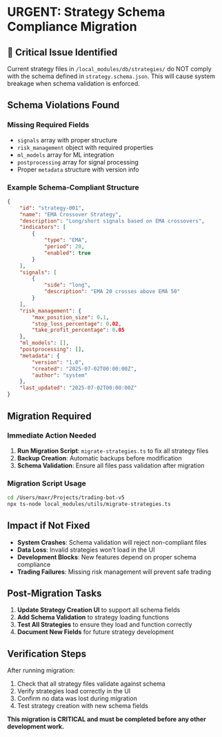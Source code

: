 # URGENT: Strategy Schema Compliance Migration

## 🚨 Critical Issue Identified

Current strategy files in `/local_modules/db/strategies/` do NOT comply with the schema defined in `strategy.schema.json`. This will cause system breakage when schema validation is enforced.

## Schema Violations Found

### Missing Required Fields

- `signals` array with proper structure
- `risk_management` object with required properties
- `ml_models` array for ML integration
- `postprocessing` array for signal processing
- Proper `metadata` structure with version info

### Example Schema-Compliant Structure

```json
{
	"id": "strategy-001",
	"name": "EMA Crossover Strategy",
	"description": "Long/short signals based on EMA crossovers",
	"indicators": [
		{
			"type": "EMA",
			"period": 20,
			"enabled": true
		}
	],
	"signals": [
		{
			"side": "long",
			"description": "EMA 20 crosses above EMA 50"
		}
	],
	"risk_management": {
		"max_position_size": 0.1,
		"stop_loss_percentage": 0.02,
		"take_profit_percentage": 0.05
	},
	"ml_models": [],
	"postprocessing": [],
	"metadata": {
		"version": "1.0",
		"created": "2025-07-02T00:00:00Z",
		"author": "system"
	},
	"last_updated": "2025-07-02T00:00:00Z"
}
```

## Migration Required

### Immediate Action Needed

1. **Run Migration Script**: `migrate-strategies.ts` to fix all strategy files
2. **Backup Creation**: Automatic backups before modification
3. **Schema Validation**: Ensure all files pass validation after migration

### Migration Script Usage

```bash
cd /Users/maxr/Projects/trading-bot-v5
npx ts-node local_modules/utils/migrate-strategies.ts
```

## Impact if Not Fixed

- **System Crashes**: Schema validation will reject non-compliant files
- **Data Loss**: Invalid strategies won't load in the UI
- **Development Blocks**: New features depend on proper schema compliance
- **Trading Failures**: Missing risk management will prevent safe trading

## Post-Migration Tasks

1. **Update Strategy Creation UI** to support all schema fields
2. **Add Schema Validation** to strategy loading functions
3. **Test All Strategies** to ensure they load and function correctly
4. **Document New Fields** for future strategy development

## Verification Steps

After running migration:

1. Check that all strategy files validate against schema
2. Verify strategies load correctly in the UI
3. Confirm no data was lost during migration
4. Test strategy creation with new schema fields

**This migration is CRITICAL and must be completed before any other development work.**
